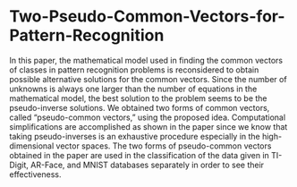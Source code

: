 # Two-Pseudo-Common-Vectors-for-Pattern-Recognition

In this paper, the mathematical model used in finding the common vectors of classes in pattern recognition problems is reconsidered to obtain possible alternative solutions for the common vectors. Since the number of unknowns is always one larger than the number of equations in the mathematical model, the best solution to the problem seems to be the pseudo-inverse solutions. We obtained two forms of common vectors, called “pseudo-common vectors,” using the proposed idea. Computational simplifications are accomplished as shown in the paper since we know that taking pseudo-inverses is an exhaustive procedure especially in the high-dimensional vector spaces. The two forms of pseudo-common vectors obtained in the paper are used in the classification of the data given in TI-Digit, AR-Face, and MNIST databases separately in order to see their effectiveness.
